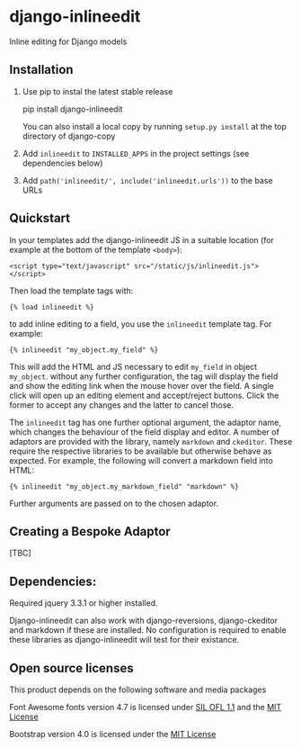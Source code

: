 # django-inlineedit

Inline editing for Django models


## Installation

1. Use pip to instal the latest stable release

    pip install django-inlineedit

    You can also install a local copy by running `setup.py install` at the top directory of django-copy


2. Add `inlineedit` to `INSTALLED_APPS` in the project settings (see dependencies below)

3. Add `path('inlineedit/', include('inlineedit.urls'))` to the base URLs


## Quickstart

In your templates add the django-inlineedit JS in a suitable location (for example at the bottom of the template `<body>`):

    <script type="text/javascript" src="/static/js/inlineedit.js"></script>

Then load the template tags with:

    {% load inlineedit %}

to add inline editing to a field, you use the `inlineedit` template tag. For example:

    {% inlineedit "my_object.my_field" %}

This will add the HTML and JS necessary to edit `my_field` in object `my_object`. without any further configuration, the tag will display the field and show the editing link when the mouse hover over the field. A single click will open up an editing element and accept/reject buttons. Click the former to accept any changes and the latter to cancel those.

The `inlineedit` tag has one further optional argument, the adaptor name, which changes the behaviour of the field display and editor. A number of adaptors are provided with the library, namely `markdown` and `ckeditor`. These require the respective libraries to be available but otherwise behave as expected. For example, the following will convert a markdown field into HTML:

    {% inlineedit "my_object.my_markdown_field" "markdown" %}


Further arguments are passed on to the chosen adaptor.


## Creating a Bespoke Adaptor

[TBC]


## Dependencies:

Required jquery 3.3.1 or higher installed.

Django-inlineedit can also work with django-reversions, django-ckeditor and markdown if these are installed. No configuration is required to enable these libraries as django-inlineedit will test for their existance.



## Open source licenses

This product depends on the following software and media packages

Font Awesome fonts version 4.7 is licensed under [SIL OFL 1.1](http://scripts.sil.org/OFL) and the [MIT License](http://opensource.org/licenses/mit-license.html)

Bootstrap version 4.0 is licensed under the [MIT License](http://opensource.org/licenses/mit-license.html)
